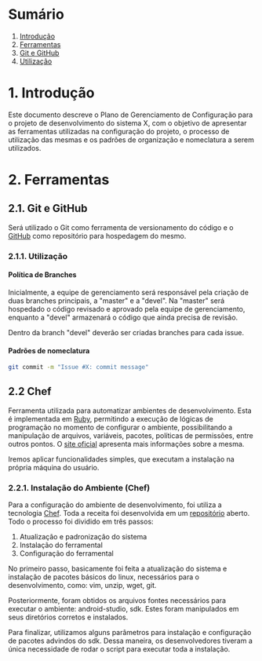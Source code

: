 # Sumário
1.  [Introdução](#2-ferramentas)
2.  [Ferramentas](#2-ferramentas)
 1. [Git e GitHub](#21-git-e-github)
 2. [Utilização](#22-utiliza%C3%A7%C3%A3o)

# 1. Introdução

Este documento descreve o Plano de Gerenciamento de Configuração para o projeto de desenvolvimento do sistema X, 
com o objetivo de apresentar as ferramentas utilizadas na configuração do projeto, o processo de utilização das 
mesmas e os padrões de organização e nomeclatura a serem utilizados.

# 2. Ferramentas

## 2.1. Git e GitHub

Será utilizado o Git como ferramenta de versionamento do código e o [GitHub](http://github.com/) como repositório para hospedagem do mesmo.
### 2.1.1. Utilização

#### Política de Branches

Inicialmente, a equipe de gerenciamento será responsável pela criação de duas branches principais, a "master" e a "devel". Na "master" será hospedado o código revisado e aprovado pela equipe de gerenciamento, enquanto a "devel" armazenará o código que ainda precisa de revisão.

Dentro da branch "devel" deverão ser criadas branches para cada issue.

#### Padrões de nomeclatura

```sh
git commit -m "Issue #X: commit message"
```

## 2.2 Chef

Ferramenta utilizada para automatizar ambientes de desenvolvimento. Esta é implementada em [Ruby](https://www.ruby-lang.org/pt/), permitindo a execução de lógicas de programação no momento de configurar o ambiente, possibilitando a manipulação de arquivos, variáveis, pacotes, políticas de permissões, entre outros pontos. O [site oficial](https://www.chef.io/chef/)  apresenta mais informações sobre a mesma. 

Iremos aplicar funcionalidades simples, que executam a instalação na própria máquina do usuário.

### 2.2.1. Instalação do Ambiente (Chef)
Para a configuração do ambiente de desenvolvimento, foi utiliza a tecnologia [Chef](#22-chef). Toda a receita foi desenvolvida em um [repositório](https://github.com/TiagoAssuncao/chef-android) aberto. Todo o processo foi dividido em três passos: 

1. Atualização e padronização do sistema
2. Instalação do ferramental
3. Configuração do ferramental

No primeiro passo, basicamente foi feita a atualização do sistema e instalação de pacotes básicos do linux, necessários para o desenvolvimento, como: vim, unzip, wget, git.

Posteriormente, foram obtidos os arquivos fontes necessários para executar o ambiente: android-studio, sdk. Estes foram manipulados em seus diretórios corretos e instalados.

Para finalizar, utilizamos alguns parâmetros para instalação e configuração de pacotes advindos do sdk. Dessa maneira, os desenvolvedores tiveram a única necessidade de rodar o script para executar toda a instalação. 